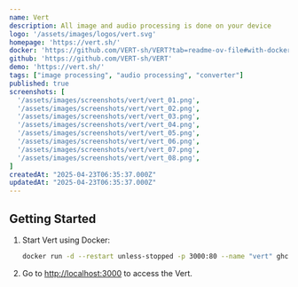 ```yaml
---
name: Vert
description: All image and audio processing is done on your device
logo: '/assets/images/logos/vert.svg'
homepage: 'https://vert.sh/'
docker: 'https://github.com/VERT-sh/VERT?tab=readme-ov-file#with-docker'
github: 'https://github.com/VERT-sh/VERT'
demo: 'https://vert.sh/'
tags: ["image processing", "audio processing", "converter"]
published: true
screenshots: [
  '/assets/images/screenshots/vert/vert_01.png',
  '/assets/images/screenshots/vert/vert_02.png',
  '/assets/images/screenshots/vert/vert_03.png',
  '/assets/images/screenshots/vert/vert_04.png',
  '/assets/images/screenshots/vert/vert_05.png',
  '/assets/images/screenshots/vert/vert_06.png',
  '/assets/images/screenshots/vert/vert_07.png',
  '/assets/images/screenshots/vert/vert_08.png',
]
createdAt: "2025-04-23T06:35:37.000Z"
updatedAt: "2025-04-23T06:35:37.000Z"
---
```


## Getting Started

1. Start Vert using Docker:
    ```bash
    docker run -d --restart unless-stopped -p 3000:80 --name "vert" ghcr.io/vert-sh/vert:latest
    ```
2. Go to [http://localhost:3000](http://localhost:3000) to access the Vert.
